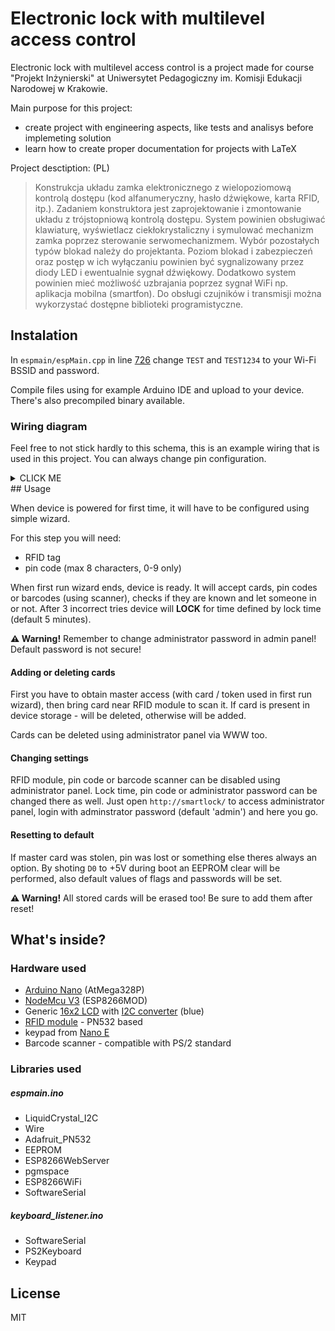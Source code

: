 # Electronic lock with multilevel access control 

Electronic lock with multilevel access control is a project made for course "Projekt Inżynierski" at Uniwersytet Pedagogiczny im. Komisji Edukacji Narodowej w Krakowie.

Main purpose for this project:
- create project with engineering aspects, like tests and analisys before implemeting solution
- learn how to create proper documentation for projects with LaTeX 


Project desctiption: (PL)
>Konstrukcja układu zamka elektronicznego z wielopoziomową kontrolą dostępu (kod alfanumeryczny, hasło dźwiękowe, karta RFID, itp.).
Zadaniem konstruktora jest zaprojektowanie i zmontowanie układu z trójstopniową
kontrolą dostępu. System powinien obsługiwać klawiaturę, wyświetlacz ciekłokrystaliczny
i symulować mechanizm zamka poprzez sterowanie serwomechanizmem. Wybór pozostałych
typów blokad należy do projektanta.
Poziom blokad i zabezpieczeń oraz postęp w ich wyłączaniu powinien być sygnalizowany przez diody LED i ewentualnie sygnał dźwiękowy. Dodatkowo system powinien mieć
możliwość uzbrajania poprzez sygnał WiFi np. aplikacja mobilna (smartfon).
Do obsługi czujników i transmisji można wykorzystać dostępne biblioteki programistyczne.


## Instalation
In `espmain/espMain.cpp` in line [726](https://github.com/Aveneid/engineeringProject2020/blob/master/espmain/espMain.cpp#L726) change `TEST` and `TEST1234` to your Wi-Fi BSSID and password.

Compile files using for example Arduino IDE and upload to your device. There's also precompiled binary available.


### Wiring diagram
Feel free to not stick hardly to this schema, this is an example wiring that is used in this project. You can always change pin configuration.
<details><summary>CLICK ME</summary>
 ![Wiring diagram](https://github.com/Aveneid/engineeringProject2020/blob/master/wiring_diagram.png?raw=true)
</details>
## Usage

When device is powered for first time, it will have to be configured using simple wizard.

For this step you will need:
- RFID tag
- pin code (max 8 characters, 0-9 only)

When first run wizard ends, device is ready. It will accept cards, pin codes or barcodes (using scanner), checks if they are known and let someone in or not. After 3 incorrect tries device will **LOCK** for time defined by lock time (default 5 minutes).

**:warning: Warning!** 
Remember to change administrator password in admin panel! Default password is not secure!

#### Adding or deleting cards

First you have to obtain master access (with card / token used in first run wizard), then bring card near RFID module to scan it. If card is present in device storage - will be deleted, otherwise will be added.

Cards can be deleted using administrator panel via WWW too.

#### Changing settings

RFID module, pin code or barcode scanner can be disabled using administrator panel. Lock time, pin code or administrator password can be changed there as well. 
Just open `http://smartlock/` to access administrator panel, login with adminstrator password (default 'admin') and here you go.

#### Resetting to default 
If master card was stolen, pin was lost or something else theres always an option. 
By shoting `D0` to +5V during boot an EEPROM clear will be performed, also default values of flags and passwords will be set.

**:warning: Warning!**
All stored cards will be erased too! Be sure to add them after reset!
 

## What's inside?

### Hardware used
 - [Arduino Nano](https://abc-rc.pl/product-pol-12737-NANO-V3-16MHz-USB-ATmega168P-odpowiednik-CH340-Klon-kompatybilny-z-Arduino.html) (AtMega328P)
 - [NodeMcu V3](https://abc-rc.pl/product-pol-7348-Modul-WIFI-ESP8266-NodeMcu-V3-CH340-Arduino-ESP12E.html) (ESP8266MOD)
 - Generic [16x2 LCD](https://abc-rc.pl/product-pol-6181-Wyswietlacz-LCD-2x16-niebieski-ze-sterownikiem-HD44780-QC1602A.html) with [I2C converter](https://abc-rc.pl/product-pol-6192-Konwerter-I2C-do-wyswietlacza-LCD-HD44780.html) (blue)
 - [RFID module](https://botland.com.pl/pl/moduly-i-tagi-rfid/8240-modul-rfidnfc-pn532-1356mhz-i2cspi-karta-i-brelok.html) - PN532 based
 - keypad from [Nano E](https://nano.novitus.pl/)
 - Barcode scanner - compatible with PS/2 standard
 

### Libraries used

##### espmain.ino
- LiquidCrystal_I2C
- Wire
- Adafruit_PN532
- EEPROM
- ESP8266WebServer
- pgmspace
- ESP8266WiFi
- SoftwareSerial
##### keyboard_listener.ino 
- SoftwareSerial
- PS2Keyboard
- Keypad

## License

MIT
